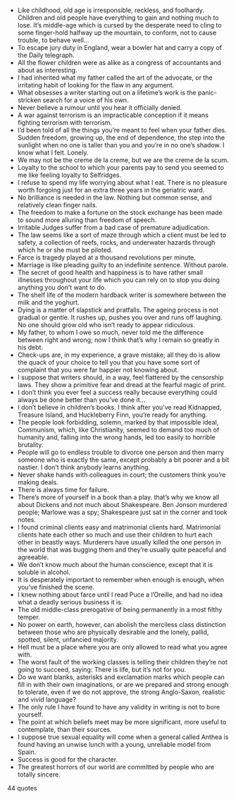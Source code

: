  - Like childhood, old age is irresponsible, reckless, and foolhardy. Children and old people have everything to gain and nothing much to lose. It’s middle-age which is cursed by the desperate need to cling to some finger-hold halfway up the mountain, to conform, not to cause trouble, to behave well...
 - To escape jury duty in England, wear a bowler hat and carry a copy of the Daily telegraph.
 - All the flower children were as alike as a congress of accountants and about as interesting.
 - I had inherited what my father called the art of the advocate, or the irritating habit of looking for the flaw in any argument.
 - What obsesses a writer starting out on a lifetime’s work is the panic-stricken search for a voice of his own.
 - Never believe a rumour until you hear it officially denied.
 - A war against terrorism is an impracticable conception if it means fighting terrorism with terrorism.
 - I’d been told of all the things you’re meant to feel when your father dies. Sudden freedom, growing up, the end of dependence, the step into the sunlight when no one is taller than you and you’re in no one’s shadow. I know what I felt. Lonely.
 - We may not be the creme de la creme, but we are the creme de la scum.
 - Loyalty to the school to which your parents pay to send you seemed to me like feeling loyalty to Selfridges.
 - I refuse to spend my life worrying about what I eat. There is no pleasure worth forgoing just for an extra three years in the geriatric ward.
 - No brilliance is needed in the law. Nothing but common sense, and relatively clean finger nails.
 - The freedom to make a fortune on the stock exchange has been made to sound more alluring than freedom of speech.
 - Irritable Judges suffer from a bad case of premature adjudication.
 - The law seems like a sort of maze through which a client must be led to safety, a collection of reefs, rocks, and underwater hazards through which he or she must be piloted.
 - Farce is tragedy played at a thousand revolutions per minute.
 - Marriage is like pleading guilty to an indefinite sentence. Without parole.
 - The secret of good health and happiness is to have rather small illnesses throughout your life which you can rely on to stop you doing anything you don’t want to do.
 - The shelf life of the modern hardback writer is somewhere between the milk and the yoghurt.
 - Dying is a matter of slapstick and pratfalls. The ageing process is not gradual or gentle. It rushes up, pushes you over and runs off laughing. No one should grow old who isn’t ready to appear ridiculous.
 - My father, to whom I owe so much, never told me the difference between right and wrong; now I think that’s why I remain so greatly in his debt.
 - Check-ups are, in my experience, a grave mistake; all they do is allow the quack of your choice to tell you that you have some sort of complaint that you were far happier not knowing about.
 - I suppose that writers should, in a way, feel flattered by the censorship laws. They show a primitive fear and dread at the fearful magic of print.
 - I don’t think you ever feel a success really because everything could always be done better than you’ve done it...
 - I don’t believe in children’s books. I think after you’ve read Kidnapped, Treasure Island, and Huckleberry Finn, you’re ready for anything.
 - The people look forbidding, solemn, marked by that impossible ideal, Communism, which, like Christianity, seemed to demand too much of humanity and, falling into the wrong hands, led too easily to horrible brutality.
 - People will go to endless trouble to divorce one person and then marry someone who is exactly the same, except probably a bit poorer and a bit nastier. I don’t think anybody learns anything.
 - Never shake hands with colleagues in court; the customers think you’re making deals.
 - There is always time for failure.
 - There’s more of yourself in a book than a play. that’s why we know all about Dickens and not much about Shakespeare. Ben Jonson murdered people; Marlowe was a spy; Shakespeare just sat in the corner and took notes.
 - I found criminal clients easy and matrimonial clients hard. Matrimonial clients hate each other so much and use their children to hurt each other in beastly ways. Murderers have usually killed the one person in the world that was bugging them and they’re usually quite peaceful and agreeable.
 - We don’t know much about the human conscience, except that it is soluble in alcohol.
 - It is desperately important to remember when enough is enough, when you’ve finished the scene.
 - I knew nothing about farce until I read Puce a l’Oreille, and had no idea what a deadly serious business it is.
 - The old middle-class prerogative of being permanently in a most filthy temper.
 - No power on earth, however, can abolish the merciless class distinction between those who are physically desirable and the lonely, pallid, spotted, silent, unfancied majority.
 - Hell must be a place where you are only allowed to read what you agree with.
 - The worst fault of the working classes is telling their children they’re not going to succeed, saying: There is life, but it’s not for you.
 - Do we want blanks, asterisks and exclamation marks which people can fill in with their own imaginations, or are we prepared and strong enough to tolerate, even if we do not approve, the strong Anglo-Saxon, realistic and vivid language?
 - The only rule I have found to have any validity in writing is not to bore yourself.
 - The point at which beliefs meet may be more significant, more useful to contemplate, than their sources.
 - I suppose true sexual equality will come when a general called Anthea is found having an unwise lunch with a young, unreliable model from Spain.
 - Success is good for the character.
 - The greatest horrors of our world are committed by people who are totally sincere.

44 quotes